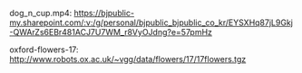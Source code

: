 

dog_n_cup.mp4: https://bjpublic-my.sharepoint.com/:v:/g/personal/bjpublic_bjpublic_co_kr/EYSXHq87jL9Gkj-QWArZs6EBr481ACJ7U7WM_r8VyOJdng?e=57pmHz

oxford-flowers-17: http://www.robots.ox.ac.uk/~vgg/data/flowers/17/17flowers.tgz

